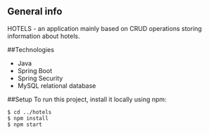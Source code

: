 ## General info
HOTELS - an application mainly based on CRUD operations storing information about hotels.

##Technologies
* Java
* Spring Boot 
* Spring Security
* MySQL relational database

##Setup 
To run this project, install it locally using npm:
````````
$ cd ../hotels
$ npm install
$ npm start

